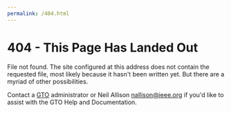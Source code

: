 ```yaml
---
permalink: /404.html
---
```


# 404 - This Page Has Landed Out

File not found.  The site configured at this address does not contain the requested file, most likely because it hasn't been written yet.  But there are a myriad of other possibilities.

Contact a [GTO](https://canterburyglidingclub.nz/gto) administrator or Neil Allison <nallison@ieee.org> if you'd like to assist with the GTO Help and Documentation.